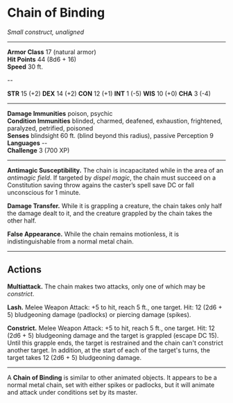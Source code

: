 # Chain of Binding

_Small construct, unaligned_

---

**Armor Class** 17 (natural armor)  
**Hit Points** 44 (8d6 + 16)  
**Speed** 30 ft.  

--

**STR** 15 (+2) **DEX** 14 (+2) **CON** 12 (+1) **INT** 1 (-5) **WIS** 10 (+0) **CHA** 3 (-4)

---

**Damage Immunities** poison, psychic  
**Condition Immunities** blinded, charmed, deafened, exhaustion, frightened, paralyzed, petrified, poisoned  
**Senses** blindsight 60 ft. (blind beyond this radius), passive Perception 9  
**Languages** --  
**Challenge** 3 (700 XP)  

---

**Antimagic Susceptibility.** The chain is incapacitated while in the area of an _antimagic field_. If targeted by _dispel magic_, the chain must succeed on a Constitution saving throw agains the caster’s spell save DC or fall unconscious for 1 minute.

**Damage Transfer.** While it is grappling a creature, the chain takes only half the damage dealt to it, and the creature grappled by the chain takes the other half.

**False Appearance.** While the chain remains motionless, it is indistinguishable from a normal metal chain.

---

## Actions

**Multiattack.** The chain makes two attacks, only one of which may be _constrict_.

**Lash.** Melee Weapon Attack: +5 to hit, reach 5 ft., one target. Hit: 12 (2d6 + 5) bludgeoning damage (padlocks) or piercing damage (spikes).

**Constrict.** Melee Weapon Attack: +5 to hit, reach 5 ft., one target. Hit: 12 (2d6 + 5) bludgeoning damage and the target is grappled (escape DC 15). Until this grapple ends, the target is restrained and the chain can't constrict another target. In addition, at the start of each of the target's turns, the target takes 12 (2d6 + 5) bludgeoning damage.

---

A **Chain of Binding** is similar to other animated objects. It appears to be a normal metal chain, set with either spikes or padlocks, but it will animate and attack under conditions set by its master.